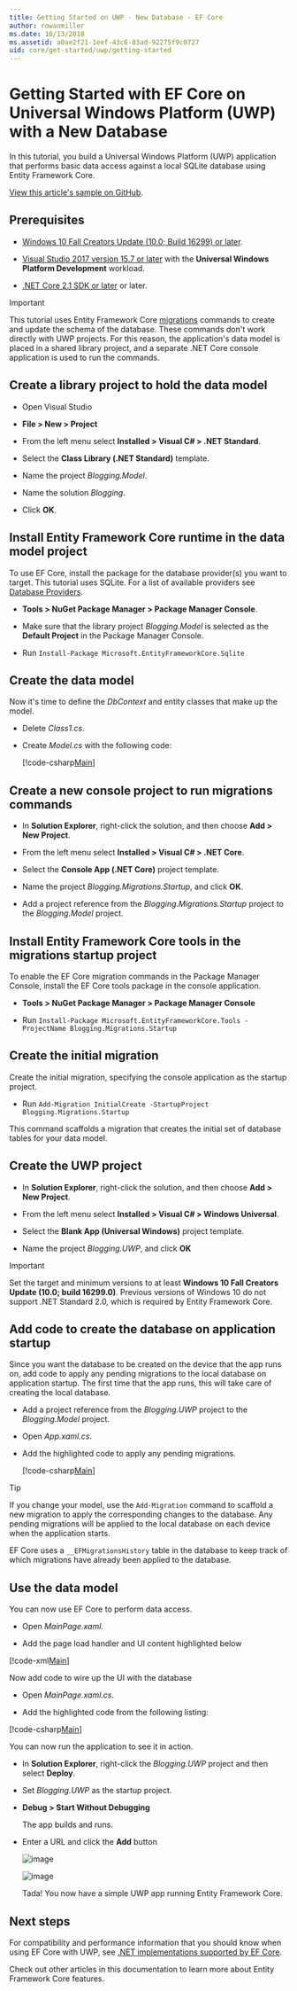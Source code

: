 ```yaml
---
title: Getting Started on UWP - New Database - EF Core
author: rowanmiller
ms.date: 10/13/2018
ms.assetid: a0ae2f21-1eef-43c6-83ad-92275f9c0727
uid: core/get-started/uwp/getting-started
---
```


# Getting Started with EF Core on Universal Windows Platform (UWP) with a New Database

In this tutorial, you build a Universal Windows Platform (UWP) application that performs basic data access against a local SQLite database using Entity Framework Core.

[View this article's sample on GitHub](https://github.com/aspnet/EntityFramework.Docs/tree/master/samples/core/GetStarted/UWP).

## Prerequisites

* [Windows 10 Fall Creators Update (10.0; Build 16299) or later](https://support.microsoft.com/help/4027667/windows-update-windows-10).

* [Visual Studio 2017 version 15.7 or later](https://www.visualstudio.com/downloads/) with the **Universal Windows Platform Development** workload.

* [.NET Core 2.1 SDK or later](https://www.microsoft.com/net/core) or later.

> [!IMPORTANT]
> This tutorial uses Entity Framework Core [migrations](xref:core/managing-schemas/migrations/index) commands to create and update the schema of the database.
> These commands don't work directly with UWP projects.
> For this reason, the application's data model is placed in a shared library project, and a separate .NET Core console application is used to run the commands.

## Create a library project to hold the data model

* Open Visual Studio

* **File > New > Project**

* From the left menu select **Installed > Visual C# > .NET Standard**.

* Select the **Class Library (.NET Standard)** template.

* Name the project *Blogging.Model*.

* Name the solution *Blogging*.

* Click **OK**.

## Install Entity Framework Core runtime in the data model project

To use EF Core, install the package for the database provider(s) you want to target. This tutorial uses SQLite. For a list of available providers see [Database Providers](../../providers/index.md).

* **Tools > NuGet Package Manager > Package Manager Console**.

* Make sure that the library project *Blogging.Model* is selected as the **Default Project** in the Package Manager Console.

* Run `Install-Package Microsoft.EntityFrameworkCore.Sqlite`

## Create the data model

Now it's time to define the *DbContext* and entity classes that make up the model.

* Delete *Class1.cs*.

* Create *Model.cs* with the following code:

  [!code-csharp[Main](../../../../samples/core/GetStarted/UWP/Blogging.Model/Model.cs)]

## Create a new console project to run migrations commands

* In **Solution Explorer**, right-click the solution, and then choose **Add > New Project**.

* From the left menu select **Installed > Visual C# > .NET Core**.

* Select the **Console App (.NET Core)** project template.

* Name the project *Blogging.Migrations.Startup*, and click **OK**.

* Add a project reference from the *Blogging.Migrations.Startup* project to the *Blogging.Model* project.

## Install Entity Framework Core tools in the migrations startup project

To enable the EF Core migration commands in the Package Manager Console, install the EF Core tools package in the console application.

* **Tools > NuGet Package Manager > Package Manager Console**

* Run `Install-Package Microsoft.EntityFrameworkCore.Tools -ProjectName Blogging.Migrations.Startup`

## Create the initial migration

 Create the initial migration, specifying the console application as the startup project.

* Run `Add-Migration InitialCreate -StartupProject Blogging.Migrations.Startup`

This command scaffolds a migration that creates the initial set of database tables for your data model.

## Create the UWP project

* In **Solution Explorer**, right-click the solution, and then choose **Add > New Project**.

* From the left menu select **Installed > Visual C# > Windows Universal**.

* Select the **Blank App (Universal Windows)** project template.

* Name the project *Blogging.UWP*, and click **OK**

> [!IMPORTANT]
> Set the target and minimum versions to at least **Windows 10 Fall Creators Update (10.0; build 16299.0)**.
> Previous  versions of Windows 10 do not support .NET Standard 2.0, which is required by Entity Framework Core.

## Add code to create the database on application startup

Since you want the database to be created on the device that the app runs on, add code to apply any pending migrations to the local database on application startup. The first time that the app runs, this will take care of creating the local database.

* Add a project reference from the *Blogging.UWP* project to the *Blogging.Model* project.

* Open *App.xaml.cs*.

* Add the highlighted code to apply any pending migrations.

  [!code-csharp[Main](../../../../samples/core/GetStarted/UWP/Blogging.UWP/App.xaml.cs?highlight=1-2,26-29)]

> [!TIP]  
> If you change your model, use the `Add-Migration` command to scaffold a new migration to apply the corresponding changes to the database. Any pending migrations will be applied to the local database on each device when the application starts.
>
>EF Core uses a `__EFMigrationsHistory` table in the database to keep track of which migrations have already been applied to the database.

## Use the data model

You can now use EF Core to perform data access.

* Open *MainPage.xaml*.

* Add the page load handler and UI content highlighted below

[!code-xml[Main](../../../../samples/core/GetStarted/UWP/Blogging.UWP/MainPage.xaml?highlight=9,11-23)]

Now add code to wire up the UI with the database

* Open *MainPage.xaml.cs*.

* Add the highlighted code from the following listing:

[!code-csharp[Main](../../../../samples/core/GetStarted/UWP/Blogging.UWP/MainPage.xaml.cs?highlight=1,31-49)]

You can now run the application to see it in action.

* In **Solution Explorer**, right-click the *Blogging.UWP* project and then select **Deploy**.

* Set *Blogging.UWP* as the startup project.

* **Debug > Start Without Debugging**

  The app builds and runs.

* Enter a URL and click the **Add** button

  ![image](_static/create.png)

  ![image](_static/list.png)

  Tada! You now have a simple UWP app running Entity Framework Core.

## Next steps

For compatibility and performance information that you should know when using EF Core with UWP, see [.NET implementations supported by EF Core](../../platforms/index.md#universal-windows-platform).

Check out other articles in this documentation to learn more about Entity Framework Core features.
